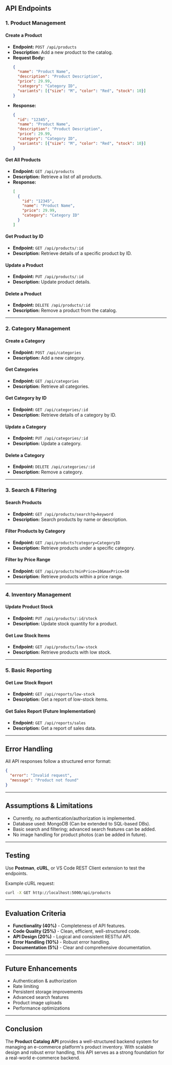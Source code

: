 
## API Endpoints

### 1. Product Management
#### Create a Product
- **Endpoint:** `POST /api/products`
- **Description:** Add a new product to the catalog.
- **Request Body:**
  ```json
  {
    "name": "Product Name",
    "description": "Product Description",
    "price": 29.99,
    "category": "Category ID",
    "variants": [{"size": "M", "color": "Red", "stock": 10}]
  }
  ```
- **Response:**
  ```json
  {
    "id": "12345",
    "name": "Product Name",
    "description": "Product Description",
    "price": 29.99,
    "category": "Category ID",
    "variants": [{"size": "M", "color": "Red", "stock": 10}]
  }
  ```

#### Get All Products
- **Endpoint:** `GET /api/products`
- **Description:** Retrieve a list of all products.
- **Response:**
  ```json
  [
    {
      "id": "12345",
      "name": "Product Name",
      "price": 29.99,
      "category": "Category ID"
    }
  ]
  ```

#### Get Product by ID
- **Endpoint:** `GET /api/products/:id`
- **Description:** Retrieve details of a specific product by ID.

#### Update a Product
- **Endpoint:** `PUT /api/products/:id`
- **Description:** Update product details.

#### Delete a Product
- **Endpoint:** `DELETE /api/products/:id`
- **Description:** Remove a product from the catalog.

---

### 2. Category Management
#### Create a Category
- **Endpoint:** `POST /api/categories`
- **Description:** Add a new category.

#### Get Categories
- **Endpoint:** `GET /api/categories`
- **Description:** Retrieve all categories.

#### Get Category by ID
- **Endpoint:** `GET /api/categories/:id`
- **Description:** Retrieve details of a category by ID.

#### Update a Category
- **Endpoint:** `PUT /api/categories/:id`
- **Description:** Update a category.

#### Delete a Category
- **Endpoint:** `DELETE /api/categories/:id`
- **Description:** Remove a category.

---

### 3. Search & Filtering
#### Search Products
- **Endpoint:** `GET /api/products/search?q=keyword`
- **Description:** Search products by name or description.

#### Filter Products by Category
- **Endpoint:** `GET /api/products?category=CategoryID`
- **Description:** Retrieve products under a specific category.

#### Filter by Price Range
- **Endpoint:** `GET /api/products?minPrice=10&maxPrice=50`
- **Description:** Retrieve products within a price range.

---

### 4. Inventory Management
#### Update Product Stock
- **Endpoint:** `PUT /api/products/:id/stock`
- **Description:** Update stock quantity for a product.

#### Get Low Stock Items
- **Endpoint:** `GET /api/products/low-stock`
- **Description:** Retrieve products with low stock.

---

### 5. Basic Reporting
#### Get Low Stock Report
- **Endpoint:** `GET /api/reports/low-stock`
- **Description:** Get a report of low-stock items.

#### Get Sales Report (Future Implementation)
- **Endpoint:** `GET /api/reports/sales`
- **Description:** Get a report of sales data.

---

## Error Handling
All API responses follow a structured error format:
```json
{
  "error": "Invalid request",
  "message": "Product not found"
}
```

---

## Assumptions & Limitations
- Currently, no authentication/authorization is implemented.
- Database used: MongoDB (Can be extended to SQL-based DBs).
- Basic search and filtering; advanced search features can be added.
- No image handling for product photos (can be added in future).

---

## Testing
Use **Postman**, **cURL**, or VS Code REST Client extension to test the endpoints.

Example cURL request:
```sh
curl -X GET http://localhost:5000/api/products
```

---

## Evaluation Criteria
- **Functionality (40%)** - Completeness of API features.
- **Code Quality (25%)** - Clean, efficient, well-structured code.
- **API Design (20%)** - Logical and consistent RESTful API.
- **Error Handling (10%)** - Robust error handling.
- **Documentation (5%)** - Clear and comprehensive documentation.

---

## Future Enhancements
- Authentication & authorization
- Rate limiting
- Persistent storage improvements
- Advanced search features
- Product image uploads
- Performance optimizations

---

## Conclusion
The **Product Catalog API** provides a well-structured backend system for managing an e-commerce platform's product inventory. With scalable design and robust error handling, this API serves as a strong foundation for a real-world e-commerce backend.

